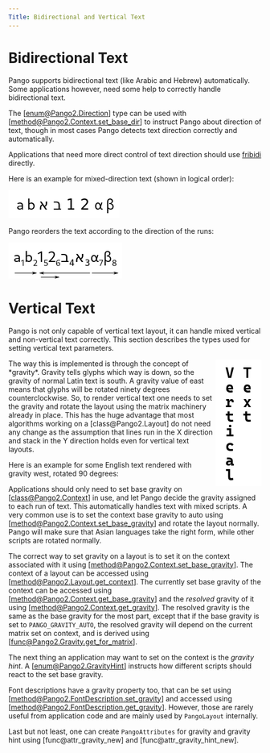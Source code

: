 ```yaml
---
Title: Bidirectional and Vertical Text
---
```


# Bidirectional Text

Pango supports bidirectional text (like Arabic and Hebrew) automatically.
Some applications however, need some help to correctly handle bidirectional text.

The [enum@Pango2.Direction] type can be used with [method@Pango2.Context.set_base_dir]
to instruct Pango about direction of text, though in most cases Pango detects
text direction correctly and automatically.

Applications that need more direct control of text direction should use
[fribidi](http://fribidi.org/) directly.

Here is an example for mixed-direction text (shown in logical order):

<picture>
  <source srcset="bidi-input-dark.png" media="(prefers-color-scheme: dark)">
  <img alt="mixed-direction text, logical order" src="bidi-input-light.png">
</picture>

Pango reorders the text according to the direction of the runs:

<picture>
  <source srcset="bidi-annotate-dark.png" media="(prefers-color-scheme: dark)">
  <img alt="mixed-direction text, visual order" src="bidi-annotate-light.png">
</picture>

# Vertical Text

Pango is not only capable of vertical text layout, it can handle mixed vertical
and non-vertical text correctly. This section describes the types used for setting
vertical text parameters.

<picture>
  <source srcset="vertical-dark.png" media="(prefers-color-scheme: dark)">
  <img alt="gravity west, rotated 90 degrees" align="right" valign="top" src="vertical-light.png">
</picture>
The way this is implemented is through the concept of *gravity*. Gravity
tells glyphs which way is down, so the gravity of normal Latin text is south.
A gravity value of east means that glyphs will be rotated ninety degrees
counterclockwise. So, to render vertical text one needs to set the gravity
and rotate the layout using the matrix machinery already in place. This has
the huge advantage that most algorithms working on a [class@Pango2.Layout] do
not need any change as the assumption that lines run in the X direction and
stack in the Y direction holds even for vertical text layouts.

Here is an example for some English text rendered with gravity west,
rotated 90 degrees:

Applications should only need to set base gravity on [class@Pango2.Context] in use,
and let Pango decide the gravity assigned to each run of text. This automatically
handles text with mixed scripts. A very common use is to set the context base
gravity to auto using [method@Pango2.Context.set_base_gravity] and rotate the layout
normally. Pango will make sure that Asian languages take the right form, while
other scripts are rotated normally.

The correct way to set gravity on a layout is to set it on the context associated
with it using [method@Pango2.Context.set_base_gravity]. The context of a layout can
be accessed using [method@Pango2.Layout.get_context]. The currently set base gravity
of the context can be accessed using [method@Pango2.Context.get_base_gravity] and
the *resolved* gravity of it using [method@Pango2.Context.get_gravity]. The resolved
gravity is the same as the base gravity for the most part, except that if the base
gravity is set to `PANGO_GRAVITY_AUTO`, the resolved gravity will depend on the
current matrix set on context, and is derived using [func@Pango2.Gravity.get_for_matrix].

The next thing an application may want to set on the context is the *gravity hint*.
A [enum@Pango2.GravityHint] instructs how different scripts should react to the set
base gravity.

Font descriptions have a gravity property too, that can be set using
[method@Pango2.FontDescription.set_gravity] and accessed using
[method@Pango2.FontDescription.get_gravity]. However, those are rarely useful
from application code and are mainly used by `PangoLayout` internally.

Last but not least, one can create `PangoAttributes` for gravity and gravity
hint using [func@attr_gravity_new] and [func@attr_gravity_hint_new].

